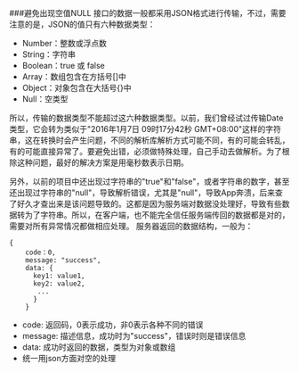 ###避免出现空值NULL
接口的数据一般都采用JSON格式进行传输，不过，需要注意的是，JSON的值只有六种数据类型：

- Number：整数或浮点数
- String：字符串
- Boolean：true 或 false
- Array：数组包含在方括号[]中
- Object：对象包含在大括号{}中
- Null：空类型

所以，传输的数据类型不能超过这六种数据类型。以前，我们曾经试过传输Date类型，它会转为类似于"2016年1月7日 09时17分42秒 GMT+08:00"这样的字符串，这在转换时会产生问题，不同的解析库解析方式可能不同，有的可能会转乱，有的可能直接异常了。要避免出错，必须做特殊处理，自己手动去做解析。为了根除这种问题，最好的解决方案是用毫秒数表示日期。

另外，以前的项目中还出现过字符串的"true"和"false"，或者字符串的数字，甚至还出现过字符串的"null"，导致解析错误，尤其是"null"，导致App奔溃，后来查了好久才查出来是该问题导致的。这都是因为服务端对数据没处理好，导致有些数据转为了字符串。所以，在客户端，也不能完全信任服务端传回的数据都是对的，需要对所有异常情况都做相应处理。
服务器返回的数据结构，一般为：

	

```
{
	code：0,
	message: "success",
	data: {
	  key1: value1,
	  key2: value2,
	   ...
	  }
	}
```


	
- code: 返回码，0表示成功，非0表示各种不同的错误
- message: 描述信息，成功时为"success"，错误时则是错误信息
- data: 成功时返回的数据，类型为对象或数组
- 统一用json方面对空的处理